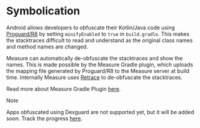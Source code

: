 # Symbolication

Android allows developers to obfuscate their Kotlin/Java code
using [Proguard/R8](https://developer.android.com/build/shrink-code) by setting `minifyEnabled` to `true`
in `build.gradle`. This makes the stacktraces difficult to read and understand as the original class names and method
names are changed.

Measure can automatically de-obfuscate the stacktraces and show the names. This is made possible by
the Measure Gradle plugin, which uploads the mapping file generated by Proguard/R8 to the Measure server at build time.
Internally Measure uses [Retrace](https://developer.android.com/tools/retrace) to de-obfuscate the stacktraces.

Read more about Measure Gradle Plugin [here](../../measure-android-gradle/README.md#upload-mapping-files).

> [!NOTE]  
> Apps obfuscated using Dexguard are not supported yet, but it will be added soon. Track the
> progress [here](https://github.com/measure-sh/measure/issues/549).
